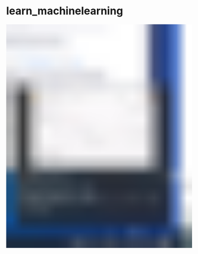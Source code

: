 # learn_machinelearning


<img src="https://github.com/SolbiChoi/learn_machinelearning1/blob/master/capture.png" alt="Girl in a jacket" width="500" height="600">
